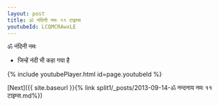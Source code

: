 ```yaml
---
layout: post
title: ॐ नंदिनी नमः ११ टाइम्स
youtubeId: LCQMCRAwxLE
---
```

 
 
 ॐ नंदिनी नमः  
 
 -  जिन्हें नंदी भी कहा गया है 
 
  
 
  
 
 
 
 
 
 


{% include youtubePlayer.html id=page.youtubeId %}
 
[Next]({{ site.baseurl }}{% link  split1/_posts/2013-09-14-ॐ नन्दनाय नमः ११ टाइम्स.md%})
 
